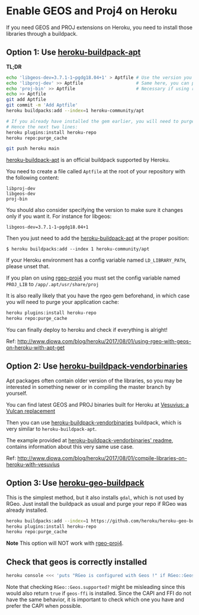 # Enable GEOS and Proj4 on Heroku

If you need GEOS and PROJ extensions on Heroku, you need to install those libraries through a buildpack.

## Option 1: Use [heroku-buildpack-apt]

**TL;DR**

```bash
echo 'libgeos-dev=3.7.1-1~pgdg18.04+1' > Aptfile # Use the version you want here
echo 'libproj-dev' >> Aptfile                    # Same here, you can pin any version as well.
echo 'proj-bin' >> Aptfile                       # Necessary if using rgeo-proj4 
echo >> Aptfile
git add Aptfile
git commit -m 'Add Aptfile'
heroku buildpacks:add --index=1 heroku-community/apt

# If you already have installed the gem earlier, you will need to purge your repo cache.
# Hence the next two lines:
heroku plugins:install heroku-repo
heroku repo:purge_cache

git push heroku main
```

[heroku-buildpack-apt](https://elements.heroku.com/buildpacks/heroku/heroku-buildpack-apt) is an official buildpack supported by Heroku.

You need to create a file called `Aptfile` at the root of your repository with the following content:

```
libproj-dev
libgeos-dev
proj-bin
```

You should also consider specifying the version to make sure it changes only if you want it. For instance for libgeos:

```
libgeos-dev=3.7.1-1~pgdg18.04+1
```

Then you just need to add the [heroku-buildpack-apt] at the proper position:

```
$ heroku buildpacks:add --index 1 heroku-community/apt
```

If your Heroku environment has a config variable named `LD_LIBRARY_PATH`, please unset that.

If you plan on using [rgeo-proj4](https://github.com/rgeo/rgeo-proj4) you must set the config variable named `PROJ_LIB` to `/app/.apt/usr/share/proj`

It is also really likely that you have the rgeo gem beforehand, in which case you will need to purge your application cache:

```bash
heroku plugins:install heroku-repo
heroku repo:purge_cache
```

You can finally deploy to heroku and check if everything is alright!

Ref: http://www.diowa.com/blog/heroku/2017/08/01/using-rgeo-with-geos-on-heroku-with-apt-get

## Option 2: Use [heroku-buildpack-vendorbinaries]

Apt packages often contain older version of the libraries, so you may be interested in something
newer or in compiling the master branch by yourself.

You can find latest GEOS and PROJ binaries built for Heroku at [Vesuvius: a Vulcan replacement](https://vesuvius.herokuapp.com/)

Then you can use [heroku-buildpack-vendorbinaries] buildpack, which is very similar to `heroku-buildpack-apt`.

The example provided at [heroku-buildpack-vendorbinaries' readme](https://github.com/diowa/heroku-buildpack-vendorbinaries#example), contains information about this very same use case.

Ref: http://www.diowa.com/blog/heroku/2017/08/01/compile-libraries-on-heroku-with-vesuvius

## Option 3: Use [heroku-geo-buildpack]

This is the simplest method, but it also installs `gdal`, which is not used by RGeo. Just install the buildpack as usual and purge your repo if RGeo was already installed.

```bash
heroku buildpacks:add --index=1 https://github.com/heroku/heroku-geo-buildpack.git
heroku plugins:install heroku-repo
heroku repo:purge_cache
```

**Note** This option will NOT work with [rgeo-proj4](https://github.com/rgeo/rgeo-proj4). 

## Check that geos is correctly installed

```bash
heroku console <<< 'puts "RGeo is configured with Geos !" if RGeo::Geos.capi_supported?;exit'
```

Note that checking `RGeo::Geos.supported?` might be misleading since this would also return `true` if `geos-ffi` is installed. Since the CAPI and FFI do not have the same behavior, it is important to check which one you have and prefer the CAPI when possible.

[heroku-buildpack-apt]: https://elements.heroku.com/buildpacks/heroku/heroku-buildpack-apt
[heroku-buildpack-vendorbinaries]: https://github.com/diowa/heroku-buildpack-vendorbinaries
[heroku-geo-buildpack]: https://github.com/heroku/heroku-geo-buildpack
